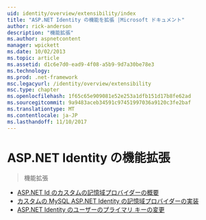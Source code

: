 ```yaml
---
uid: identity/overview/extensibility/index
title: "ASP.NET Identity の機能を拡張 |Microsoft ドキュメント"
author: rick-anderson
description: "機能拡張"
ms.author: aspnetcontent
manager: wpickett
ms.date: 10/02/2013
ms.topic: article
ms.assetid: d1c6e7d0-ead9-4f08-a5b9-9d7a30be78e3
ms.technology: 
ms.prod: .net-framework
msc.legacyurl: /identity/overview/extensibility
msc.type: chapter
ms.openlocfilehash: 1f65c65e909081e52e253a1dfb151d17b8fe62ad
ms.sourcegitcommit: 9a9483aceb34591c97451997036a9120c3fe2baf
ms.translationtype: MT
ms.contentlocale: ja-JP
ms.lasthandoff: 11/10/2017
---
```

<a name="aspnet-identity-extensibility"></a>ASP.NET Identity の機能拡張
====================
> 機能拡張


- [ASP.NET Id のカスタムの記憶域プロバイダーの概要](overview-of-custom-storage-providers-for-aspnet-identity.md)
- [カスタムの MySQL ASP.NET Identity の記憶域プロバイダーの実装](implementing-a-custom-mysql-aspnet-identity-storage-provider.md)
- [ASP.NET Identity のユーザーのプライマリ キーの変更](change-primary-key-for-users-in-aspnet-identity.md)
